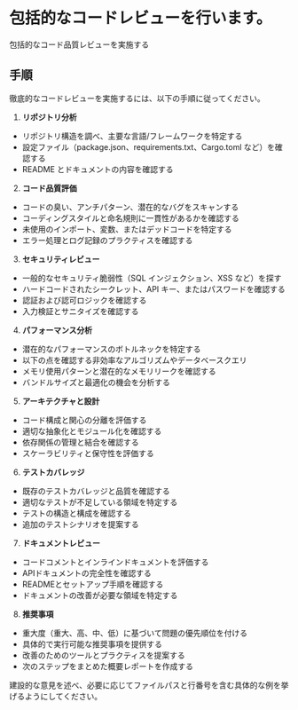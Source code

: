 # 包括的なコードレビューを行います。

包括的なコード品質レビューを実施する

## 手順

徹底的なコードレビューを実施するには、以下の手順に従ってください。

1. **リポジトリ分析**
- リポジトリ構造を調べ、主要な言語/フレームワークを特定する
- 設定ファイル（package.json、requirements.txt、Cargo.toml など）を確認する
- README とドキュメントの内容を確認する

2. **コード品質評価**
- コードの臭い、アンチパターン、潜在的なバグをスキャンする
- コーディングスタイルと命名規則に一貫性があるかを確認する
- 未使用のインポート、変数、またはデッドコードを特定する
- エラー処理とログ記録のプラクティスを確認する

3. **セキュリティレビュー**
- 一般的なセキュリティ脆弱性（SQL インジェクション、XSS など）を探す
- ハードコードされたシークレット、API キー、またはパスワードを確認する
- 認証および認可ロジックを確認する
- 入力検証とサニタイズを確認する

4. **パフォーマンス分析**
- 潜在的なパフォーマンスのボトルネックを特定する
- 以下の点を確認する非効率なアルゴリズムやデータベースクエリ
- メモリ使用パターンと潜在的なメモリリークを確認する
- バンドルサイズと最適化の機会を分析する

5. **アーキテクチャと設計**
- コード構成と関心の分離を評価する
- 適切な抽象化とモジュール化を確認する
- 依存関係の管理と結合を確認する
- スケーラビリティと保守性を評価する

6. **テストカバレッジ**
- 既存のテストカバレッジと品質を確認する
- 適切なテストが不足している領域を特定する
- テストの構造と構成を確認する
- 追加のテストシナリオを提案する

7. **ドキュメントレビュー**
- コードコメントとインラインドキュメントを評価する
- APIドキュメントの完全性を確認する
- READMEとセットアップ手順を確認する
- ドキュメントの改善が必要な領域を特定する

8. **推奨事項**
- 重大度（重大、高、中、低）に基づいて問題の優先順位を付ける
- 具体的で実行可能な推奨事項を提供する
- 改善のためのツールとプラクティスを提案する
- 次のステップをまとめた概要レポートを作成する

建設的な意見を述べ、必要に応じてファイルパスと行番号を含む具体的な例を挙げるようにしてください。